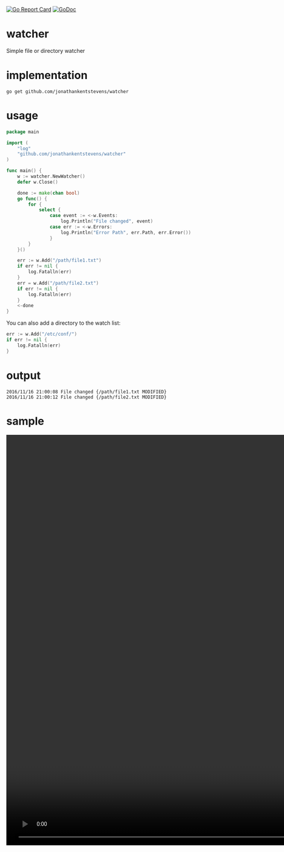[![Go Report Card](https://goreportcard.com/badge/github.com/jonathankentstevens/watcher)](https://goreportcard.com/report/github.com/jonathankentstevens/watcher)
[![GoDoc](https://godoc.org/github.com/jonathankentstevens/watcher?status.svg)](https://godoc.org/github.com/jonathankentstevens/watcher)

# watcher
Simple file or directory watcher

# implementation

    go get github.com/jonathankentstevens/watcher

# usage 

```go
package main

import (
	"log"
	"github.com/jonathankentstevens/watcher"
)

func main() {
	w := watcher.NewWatcher()
	defer w.Close()

	done := make(chan bool)
	go func() {
		for {
			select {
                case event := <-w.Events:
                    log.Println("File changed", event)
                case err := <-w.Errors:
                    log.Println("Error Path", err.Path, err.Error())
                }
		}
	}()

	err := w.Add("/path/file1.txt")
	if err != nil {
		log.Fatalln(err)
	}
	err = w.Add("/path/file2.txt")
	if err != nil {
		log.Fatalln(err)
	}
	<-done
}
```

You can also add a directory to the watch list:

```go
err := w.Add("/etc/conf/")
if err != nil {
    log.Fatalln(err)
}
```

# output

```
2016/11/16 21:00:08 File changed {/path/file1.txt MODIFIED}
2016/11/16 21:00:12 File changed {/path/file2.txt MODIFIED}
```

# sample
<video width="1920" height="1080" controls>
    <source src="sample.mp4" type="video/mp4">
</video>
